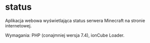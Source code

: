 # status
Aplikacja webowa wyświetlająca status serwera Minecraft na stronie internetowej.

Wymagania: PHP (conajmniej wersja 7.4), ionCube Loader.
